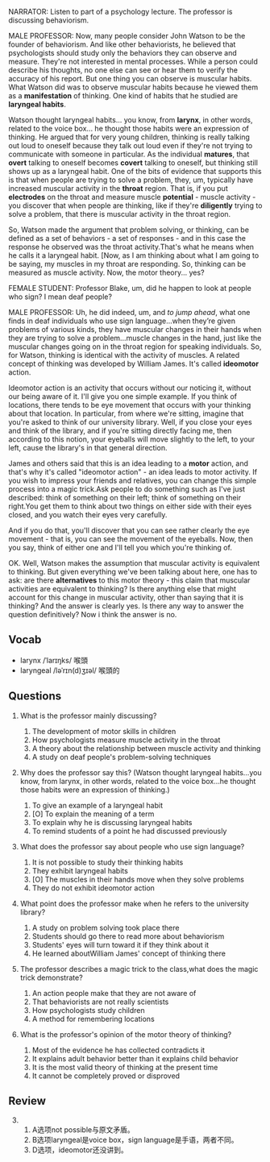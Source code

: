 NARRATOR: Listen to part of a psychology lecture. The professor is discussing behaviorism.

MALE PROFESSOR: Now, many people consider John Watson to be the founder of behaviorism. And like other behaviorists, he believed that psychologists should study only the behaviors they can observe and measure. They're not interested in mental processes. While a person could describe his thoughts, no one else can see or hear them to verify the accuracy of his report. But one thing you can observe is muscular habits. What Watson did was to observe muscular habits because he viewed them as a **manifestation** of thinking. One kind of habits that he studied are **laryngeal habits**.

Watson thought laryngeal habits... you know, from **larynx**, in other words, related to the voice box... he thought those habits were an expression of thinking. He argued that for very young children, thinking is really talking out loud to oneself because they talk out loud even if they're not trying to communicate with someone in particular. As the individual **matures**, that **overt** talking to oneself becomes **covert** talking to oneself, but thinking still shows up as a laryngeal habit. One of the bits of evidence that supports this is that when people are trying to solve a problem, they, um, typically have increased muscular activity in the **throat** region. That is, if you put **electrodes** on the throat and measure muscle **potential** - muscle activity - you discover that when people are thinking, like if they're **diligently** trying to solve a problem, that there is muscular activity in the throat region.

So, Watson made the argument that problem solving, or thinking, can be defined as a set of behaviors - a set of responses - and in this case the response he observed was the throat activity.That's what he means when he calls it a laryngeal habit. [Now, as I am thinking about what I am going to be saying, my muscles in my throat are responding. So, thinking can be measured as muscle activity. Now, the motor theory... yes?

FEMALE STUDENT: Professor Blake, um, did he happen to look at people who sign? I mean deaf people?

MALE PROFESSOR: Uh, he did indeed, um, and *to jump ahead*, what one finds in deaf individuals who use sign language…when they’re given problems of various kinds, they have muscular changes in their hands when they are trying to solve a problem…muscle changes in the hand, just like the muscular changes going on in the throat region for speaking individuals. So, for Watson, thinking is identical with the activity of muscles. A related concept of thinking was developed by William James. It's called **ideomotor** action.

Ideomotor action is an activity that occurs without our noticing it, without our being aware of it. I'll give you one simple example. If you think of locations, there tends to be eye movement that occurs with your thinking about that location. In particular, from where we're sitting, imagine that you're asked to think of our university library. Well, if you close your eyes and think of the library, and if you're sitting directly facing me, then according to this notion, your eyeballs will move slightly to the left, to your left, cause the library's in that general direction.

James and others said that this is an idea leading to a **motor** action, and that's why it's called "ideomotor action" - an idea leads to motor activity. If you wish to impress your friends and relatives, you can change this simple process into a magic trick.Ask people to do something such as I've just described: think of something on their left; think of something on their right.You get them to think about two things on either side with their eyes closed, and you watch their eyes very carefully.

And if you do that, you'll discover that you can see rather clearly the eye movement - that is, you can see the movement of the eyeballs. Now, then you say, think of either one and I'll tell you which you're thinking of.

OK. Well, Watson makes the assumption that muscular activity is equivalent to thinking. But given everything we've been talking about here, one has to ask: are there **alternatives** to this motor theory - this claim that muscular activities are equivalent to thinking? Is there anything else that might account for this change in muscular activity, other than saying that it is thinking? And the answer is clearly yes. Is there any way to answer the question definitively? Now i think the answer is no.

## Vocab
- larynx /ˈlarɪŋks/ 喉頭
- laryngeal /ləˈrɪn(d)ʒɪəl/ 喉頭的

## Questions
1. What is the professor mainly discussing? 
	1. The development of motor skills in children
	1. How psychologists measure muscle activity in the throat
	1. A theory about the relationship between muscle activity and thinking
	1. A study on deaf people's problem-solving techniques

2. Why does the professor say this? (Watson thought laryngeal habits…you know, from larynx, in other words, related to the voice box…he thought those habits were an expression of thinking.)
	1. To give an example of a laryngeal habit
	1. [O] To explain the meaning of a term
	1. To explain why he is discussing laryngeal habits
	1. To remind students of a point he had discussed previously

3. What does the professor say about people who use sign language? 
	1. It is not possible to study their thinking habits
	1. They exhibit laryngeal habits
	1. [O] The muscles in their hands move when they solve problems
	1. They do not exhibit ideomotor action

4. What point does the professor make when he refers to the university library? 
	1. A study on problem solving took place there
	1. Students should go there to read more about behaviorism
	1. Students' eyes will turn toward it if they think about it
	1. He learned aboutWilliam James' concept of thinking there

5. The professor describes a magic trick to the class,what does the magic trick demonstrate? 
	1. An action people make that they are not aware of
	1. That behaviorists are not really scientists
	1. How psychologists study children
	1. A method for remembering locations

6. What is the professor's opinion of the motor theory of thinking? 
	1. Most of the evidence he has collected contradicts it
	1. It explains adult behavior better than it explains child behavior
	1. It is the most valid theory of thinking at the present time
	1. It cannot be completely proved or disproved

## Review
3.
	1. A选项not possible与原文矛盾。
	2. B选项laryngeal是voice box，sign language是手语，两者不同。
	4. D选项，ideomotor还没讲到。

